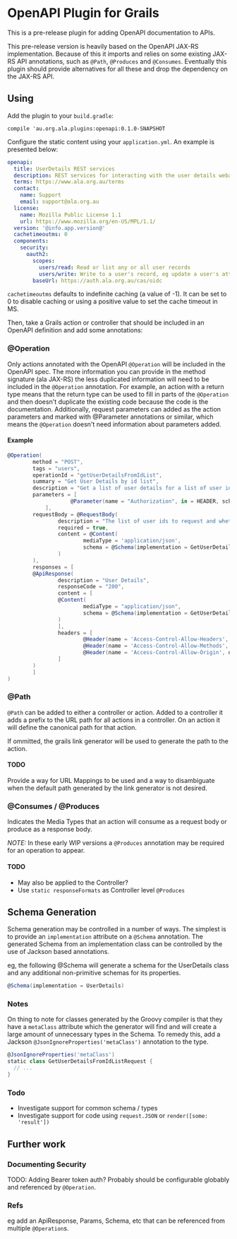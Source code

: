 # OpenAPI Plugin for Grails

This is a pre-release plugin for adding OpenAPI documentation to APIs.

This pre-release version is heavily based on the OpenAPI JAX-RS implementation.  Because of this it imports and relies
on some existing JAX-RS API annotations, such as `@Path`, `@Produces` and `@Consumes`.  Eventually this plugin should provide alternatives for all these and drop the dependency on the JAX-RS API.

## Using

Add the plugin to your `build.gradle`:

`compile 'au.org.ala.plugins:openapi:0.1.0-SNAPSHOT`

Configure the static content using your `application.yml`.  An example is presented below:

```yaml
openapi:
  title: UserDetails REST services
  description: REST services for interacting with the user details webapp
  terms: https://www.ala.org.au/terms
  contact:
    name: Support
    email: support@ala.org.au
  license:
    name: Mozilla Public License 1.1
    url: https://www.mozilla.org/en-US/MPL/1.1/
  version: '@info.app.version@'
  cachetimeoutms: 0
  components:
    security:
      oauth2:
        scopes:
          users/read: Read or list any or all user records
          users/write: Write to a user's record, eg update a user's attributes.
        baseUrl: https://auth.ala.org.au/cas/oidc
```

`cachetimeoutms` defaults to indefinite caching (a value of -1).  It can be set to 0 to disable caching or using a positive value to set the cache timeout in MS.

Then, take a Grails action or controller that should be included in an OpenAPI definition and add some annotations:

### @Operation

Only actions annotated with the OpenAPI `@Operation` will be included in the OpenAPI spec.
The more information you can provide in the method signature (ala JAX-RS) the less duplicated information will need to 
be included in the `@Operation` annotation.  For example, an action with a return type means that the return type can be
used to fill in parts of the `@Operation` and then doesn't duplicate the existing code because the code is the 
documentation.  Additionally, request parameters can added as the action parameters and marked with @Parameter 
annotations or similar, which means the `@Operation` doesn't need information about parameters added.

#### Example

```groovy
@Operation(
        method = "POST",
        tags = "users",
        operationId = "getUserDetailsFromIdList",
        summary = "Get User Details by id list",
        description = "Get a list of user details for a list of user ids",
        parameters = [
                    @Parameter(name = "Authorization", in = HEADER, schema = @Schema(implementation = String), required = true)(only for protected apis)
		    ],
        requestBody = @RequestBody(
                description = "The list of user ids to request and whether to include extended properties",
                required = true,
                content = @Content(
                        mediaType = 'application/json',
                        schema = @Schema(implementation = GetUserDetailsFromIdListRequest)
                )
        ),
        responses = [
        @ApiResponse(
                description = "User Details",
                responseCode = "200",
                content = [
                @Content(
                        mediaType = "application/json",
                        schema = @Schema(implementation = GetUserDetailsFromIdListResponse)
                )
                ],
                headers = [
                        @Header(name = 'Access-Control-Allow-Headers', description = "CORS header", schema = @Schema(type = "String")),
                        @Header(name = 'Access-Control-Allow-Methods', description = "CORS header", schema = @Schema(type = "String")),
                        @Header(name = 'Access-Control-Allow-Origin', description = "CORS header", schema = @Schema(type = "String"))
                ]
        )
        ]
)
```

### @Path

`@Path` can be added to either a controller or action.  Added to a controller it adds a prefix to the URL path for all actions in a controller.  On an action it will define the canonical path for that action.

If ommitted, the grails link generator will be used to generate the path to the action.

#### TODO

Provide a way for URL Mappings to be used and a way to disambiguate when the default path generated by the link generator is not desired.

### @Consumes / @Produces

Indicates the Media Types that an action will consume as a request body or produce as a response body.

*NOTE:* In these early WIP versions a `@Produces` annotation may be required for an operation to appear.

#### TODO
 - May also be applied to the Controller?
 - Use `static responseFormats` as Controller level `@Produces`

## Schema Generation

Schema generation may be controlled in a number of ways.  The simplest is to provide an `implementation` attribute on
a `@Schema` annotation.  The generated Schema from an implementation class can be controlled by the use of Jackson based
annotations.  

eg, the following @Schema will generate a schema for the UserDetails class and any additional non-primitive schemas for
its properties.

```groovy
@Schema(implementation = UserDetails)
```

### Notes

On thing to note for classes generated by the Groovy compiler is that they have a `metaClass` attribute which the
generator will find and will create a large amount of unnecessary types in the Schema.  To remedy this, add a Jackson
`@JsonIgnoreProperties('metaClass')` annotation to the type.

```groovy
@JsonIgnoreProperties('metaClass')
static class GetUserDetailsFromIdListRequest {
  // ...
}
```
### Todo

 - Investigate support for common schema / types
 - Investigate support for code using `request.JSON` or `render([some: 'result'])`


## Further work

### Documenting Security

TODO: Adding Bearer token auth?  Probably should be configurable globably and referenced by `@Operation`.

### Refs

eg add an ApiResponse, Params, Schema, etc that can be referenced from multiple `@Operation`s.  
